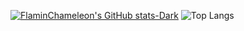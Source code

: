 [![FlaminChameleon's GitHub stats-Dark](https://github-readme-stats.vercel.app/api?username=flaming-chameleon&show_icons=true&hide_border=true&hide=prs&title_color=ed9004&icon_color=ed9004&bg_color=00000000\&rank_icon=github&theme=dark#gh-dark-mode-only)](https://github.com/flaming-chameleon/github-readme-stats#gh-dark-mode-only)
![Top Langs](https://github-readme-stats.vercel.app/api/top-langs/?username=flaming-chameleon\&layout=compact&title_color=ed9004&hide_border=true&icon_color=ed9004&bg_color=00000000&icon_color=ed9004&theme=dark#gh-dark-mode-only)
